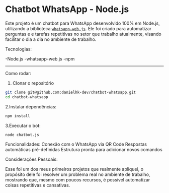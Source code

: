 # Chatbot WhatsApp - Node.js

Este projeto é um chatbot para WhatsApp desenvolvido 100% em Node.js, utilizando a biblioteca [`whatsapp-web.js`](https://github.com/pedroslopez/whatsapp-web.js).
Ele foi criado para automatizar perguntas e e tarefas repetitivas no setor que trabalho atualmente, visando facilitar o dia a dia no ambiente de trabalho.

Tecnologias:

-Node.js
-whatsapp-web.js
-npm

---

Como rodar:

1. Clonar o repositório
```bash
git clone git@github.com:danielhk-dev/chatbot-whatsapp.git
cd chatbot-whatsapp
```

2.Instalar dependências:
```bash
npm install
```

3.Executar o bot:
```bash
node chatbot.js
```

Funcionalidades:
  Conexão com o WhatsApp via QR Code
Respostas automáticas pré-definidas
Estrutura pronta para adicionar novos comandos

Considerações Pessoais:

Esse foi um dos meus primeiros projetos que realmente apliquei, o propósito dele foi resolver um problema real no ambiente de trabalho, mostrando que, mesmo com poucos recursos, é possível automatizar coisas repetitivas e cansativas.
